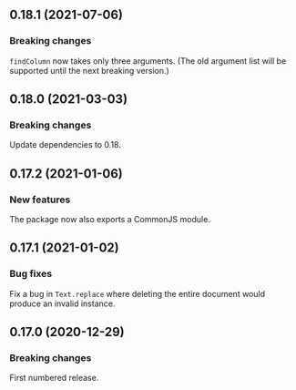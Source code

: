 ## 0.18.1 (2021-07-06)

### Breaking changes

`findColumn` now takes only three arguments. (The old argument list will be supported until the next breaking version.)

## 0.18.0 (2021-03-03)

### Breaking changes

Update dependencies to 0.18.

## 0.17.2 (2021-01-06)

### New features

The package now also exports a CommonJS module.

## 0.17.1 (2021-01-02)

### Bug fixes

Fix a bug in `Text.replace` where deleting the entire document would produce an invalid instance.

## 0.17.0 (2020-12-29)

### Breaking changes

First numbered release.

